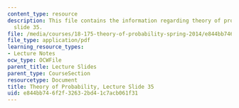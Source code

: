 ```yaml
---
content_type: resource
description: This file contains the information regarding theory of probability, lecture
  slide 35.
file: /media/courses/18-175-theory-of-probability-spring-2014/e844bb746f2f32632bd41c7acb061f31_MIT18_175S14_Lecture35.pdf
file_type: application/pdf
learning_resource_types:
- Lecture Notes
ocw_type: OCWFile
parent_title: Lecture Slides
parent_type: CourseSection
resourcetype: Document
title: Theory of Probability, Lecture Slide 35
uid: e844bb74-6f2f-3263-2bd4-1c7acb061f31
---
```


